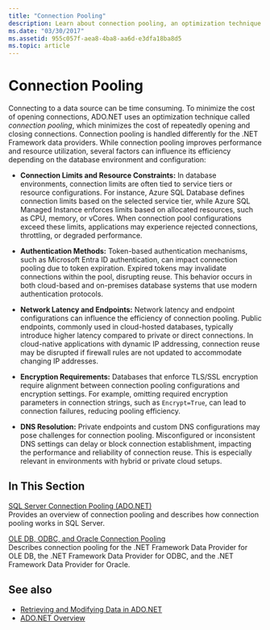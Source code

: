 ```yaml
---
title: "Connection Pooling"
description: Learn about connection pooling, an optimization technique that ADO.NET uses to minimize the cost of opening connections to data sources.
ms.date: "03/30/2017"
ms.assetid: 955c057f-aea8-4ba8-aa6d-e3dfa18ba8d5
ms.topic: article
---
```

# Connection Pooling

Connecting to a data source can be time consuming. To minimize the cost of opening connections, ADO.NET uses an optimization technique called *connection pooling*, which minimizes the cost of repeatedly opening and closing connections. Connection pooling is handled differently for the .NET Framework data providers. While connection pooling improves performance and resource utilization, several factors can influence its efficiency depending on the database environment and configuration:

- **Connection Limits and Resource Constraints:** In database environments, connection limits are often tied to service tiers or resource configurations. For instance, Azure SQL Database defines connection limits based on the selected service tier, while Azure SQL Managed Instance enforces limits based on allocated resources, such as CPU, memory, or vCores. When connection pool configurations exceed these limits, applications may experience rejected connections, throttling, or degraded performance.

- **Authentication Methods:** Token-based authentication mechanisms, such as Microsoft Entra ID authentication, can impact connection pooling due to token expiration. Expired tokens may invalidate connections within the pool, disrupting reuse. This behavior occurs in both cloud-based and on-premises database systems that use modern authentication protocols.

- **Network Latency and Endpoints:** Network latency and endpoint configurations can influence the efficiency of connection pooling. Public endpoints, commonly used in cloud-hosted databases, typically introduce higher latency compared to private or direct connections. In cloud-native applications with dynamic IP addressing, connection reuse may be disrupted if firewall rules are not updated to accommodate changing IP addresses.

- **Encryption Requirements:** Databases that enforce TLS/SSL encryption require alignment between connection pooling configurations and encryption settings. For example, omitting required encryption parameters in connection strings, such as `Encrypt=True`, can lead to connection failures, reducing pooling efficiency.

- **DNS Resolution:** Private endpoints and custom DNS configurations may pose challenges for connection pooling. Misconfigured or inconsistent DNS settings can delay or block connection establishment, impacting the performance and reliability of connection reuse. This is especially relevant in environments with hybrid or private cloud setups.
  
## In This Section  

 [SQL Server Connection Pooling (ADO.NET)](sql-server-connection-pooling.md)  
 Provides an overview of connection pooling and describes how connection pooling works in SQL Server.  
  
 [OLE DB, ODBC, and Oracle Connection Pooling](ole-db-odbc-and-oracle-connection-pooling.md)  
 Describes connection pooling for the .NET Framework Data Provider for OLE DB, the .NET Framework Data Provider for ODBC, and the .NET Framework Data Provider for Oracle.  
  
## See also

- [Retrieving and Modifying Data in ADO.NET](retrieving-and-modifying-data.md)
- [ADO.NET Overview](ado-net-overview.md)

